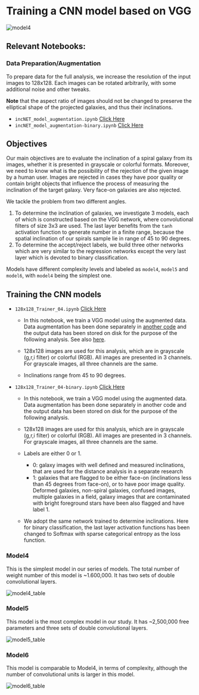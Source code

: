 # Training a CNN model based on VGG

![model4](https://user-images.githubusercontent.com/13570487/132303628-6657d08f-7ae3-4fe9-a96d-335569b5b150.png)

## Relevant Notebooks:

### Data Preparation/Augmentation

To prepare data for the full analysis, we increase the resolution of the input images to 128x128. Each images can be rotated arbitrarily, with some additional noise and other tweaks.

**Note** that the aspect ratio of images should not be changed to preserve the elliptical shape of the projected galaxies, and thus their inclinations.

- `incNET_model_augmentation.ipynb` [Click Here](https://github.com/ekourkchi/incNET-data/blob/master/incNET_VGGcnn_withAugmentation/incNET_model_augmentation.ipynb)
- `incNET_model_augmentation-binary.ipynb` [Click Here](https://github.com/ekourkchi/incNET-data/blob/master/incNET_VGGcnn_withAugmentation/incNET_model_augmentation-binary.ipynb)

## Objectives

Our main objectives are to evaluate the inclination of a spiral galaxy from its images, whether it is presented in grayscale or colorful formats.
Moreover, we need to know what is the possibility of the rejection of the given image by a human user. Images are rejected in cases they have poor quality or contain 
bright objects that influence the process of measuring the inclination of the target galaxy. Very face-on galaxies are also rejected.

We tackle the problem from two different angles.

1. To determine the inclination of galaxies, we investigate 3 models, each of which is constructed based on the VGG network, where convolutional filters of size 3x3 are used. The last layer benefits from the `tanh` activation function to generate number in a finite range, because the spatial inclination of our spirals sample lie in range of 45 to 90 degrees.
2. To determine the accept/reject labels, we build three other networks which are very similar to the regression networks except the very last layer which is devoted to binary classification.

Models have different complexity levels and labeled as `model4`, `model5` and `model6`, with `model4` being the simplest one. 


## Training the CNN models

- `128x128_Trainer_04.ipynb` [Click Here](https://github.com/ekourkchi/incNET-data/blob/master/incNET_VGGcnn_withAugmentation/128x128_Trainer_04.ipynb) 
    - In this notebook, we train a VGG model using the augmented data. Data augmentation has been done separately in [another code](https://github.com/ekourkchi/incNET-data/blob/master/incNET_dataPrep/Data_Preparation_gri.ipynb) and the output data has been stored on disk for the purpose of the following analysis. See also [here](https://github.com/ekourkchi/incNET-data/blob/master/incNET_dataPrep/Data_Preparation_RGB.ipynb).

    - 128x128 images are used for this analysis, which are in grayscale (g,r,i filter) or colorful (RGB). All images are presented in 3 channels. For grayscale images, all three channels are the same.

    - Inclinations range from 45 to 90 degrees.

- `128x128_Trainer_04-binary.ipynb` [Click Here](https://github.com/ekourkchi/incNET-data/blob/master/incNET_VGGcnn_withAugmentation/128x128_Trainer_04-binary.ipynb)

    - In this notebook, we train a VGG model using the augmented data. Data augmentation has been done separately in another code and the output data has been stored on disk for the purpose of the following analysis.

    - 128x128 images are used for this analysis, which are in grayscale (g,r,i filter) or colorful (RGB). All images are presented in 3 channels. For grayscale images, all three channels are the same.

    - Labels are either 0 or 1.

        - 0: galaxy images with well defined and measured inclinations, that are used for the distance analysis in a separate research
        - 1: galaxies that are flagged to be either face-on (inclinations less than 45 degrees from face-on), or to have poor image quality. Deformed galaxies, non-spiral galaxies, confused images, multiple galaxies in a field, galaxy images that are contaminated with bright foreground stars have been also flagged and have label 1.

    - We adopt the same network trained to determine inclinations. Here for binary classification, the last layer activation functions has been changed to Softmax with sparse categorical entropy as the loss function.



### Model4

This is the simplest model in our series of models. The total number of weight number of this model is ~1.600,000. It has two sets of double convolutional layers.


![model4_table](https://user-images.githubusercontent.com/13570487/132303705-b84cea19-a492-4832-9cd4-57bd9535599b.png)


### Model5

This model is the most complex model in our study. It has ~2,500,000 free parameters and three sets of double convolutional layers.

![model5_table](https://user-images.githubusercontent.com/13570487/132303862-d7901455-d591-45c5-9616-beaa6cb54eb4.png)


### Model6

This model is comparable to Model4, in terms of complexity, although the number of convolutional units is larger in this model.

![model6_table](https://user-images.githubusercontent.com/13570487/132305223-fd946618-d7aa-40da-b21b-096345804366.png)









